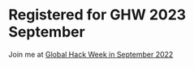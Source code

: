 # Registered for GHW 2023 September
Join me at [Global Hack Week in September 2022](https://organize.mlh.io/participants/events/7951-global-hack-week-september-2022)
